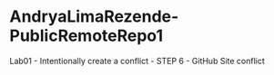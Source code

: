 # AndryaLimaRezende-PublicRemoteRepo1
Lab01 - Intentionally create a conflict - STEP 6 - GitHub Site conflict

